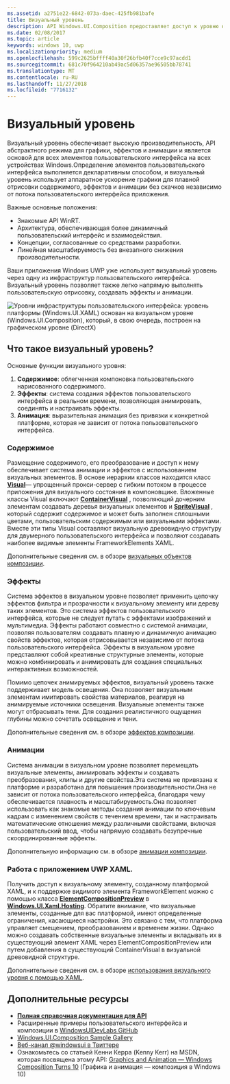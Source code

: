 ```yaml
---
ms.assetid: a2751e22-6842-073a-daec-425fb981bafe
title: Визуальный уровень
description: API Windows.UI.Composition предоставляет доступ к уровню композиции, находящемуся между уровнем платформы (XAML) и уровнем графики (DirectX).
ms.date: 02/08/2017
ms.topic: article
keywords: windows 10, uwp
ms.localizationpriority: medium
ms.openlocfilehash: 599c2625bffff40a30f26bfb40f7cce9c97acdd1
ms.sourcegitcommit: 681c70f964210ab49ac5d06357ae96505bb78741
ms.translationtype: MT
ms.contentlocale: ru-RU
ms.lasthandoff: 11/27/2018
ms.locfileid: "7716132"
---
```

# <a name="visual-layer"></a>Визуальный уровень

Визуальный уровень обеспечивает высокую производительность, API абстрактного режима для графики, эффектов и анимации и является основой для всех элементов пользовательского интерфейса на всех устройствах Windows.Определение элементов пользовательского интерфейса выполняется декларативным способом, и визуальный уровень использует аппаратное ускорение графики для плавной отрисовки содержимого, эффектов и анимации без скачков независимо от потока пользовательского интерфейса приложения.

Важные основные положения:

* Знакомые API WinRT.
* Архитектура, обеспечивающая более динамичный пользовательский интерфейс и взаимодействия.
* Концепции, согласованные со средствами разработки.
* Линейная масштабируемость без внезапного снижения производительности.

Ваши приложения Windows UWP уже используют визуальный уровень через одну из инфраструктур пользовательского интерфейса. Визуальный уровень позволяет также легко напрямую выполнять пользовательскую отрисовку, создавать эффекты и анимации.

![Уровни инфраструктуры пользовательского интерфейса: уровень платформы (Windows.UI.XAML) основан на визуальном уровне (Windows.UI.Composition), который, в свою очередь, построен на графическом уровне (DirectX)](images/layers-win-ui-composition.png)

## <a name="whats-in-the-visual-layer"></a>Что такое визуальный уровень?

Основные функции визуального уровня:

1. **Содержимое**: облегченная компоновка пользовательского нарисованного содержимого.
1. **Эффекты**: система создания эффектов пользовательского интерфейса в реальном времени, позволяющая анимировать, соединять и настраивать эффекты.
1. **Анимация**: выразительная анимация без привязки к конкретной платформе, которая не зависит от потока пользовательского интерфейса.

### <a name="content"></a>Содержимое

Размещение содержимого, его преобразование и доступ к нему обеспечивает система анимации и эффектов с использованием визуальных элементов. В основе иерархии классов находится класс [**Visual**](https://msdn.microsoft.com/library/windows/apps/Dn706858)— упрощенный прокси-сервер с гибким потоком в процессе приложения для визуального состояния в компоновщике. Вложенные классы Visual включают [**ContainerVisual**](https://msdn.microsoft.com/library/windows/apps/Dn706810) , позволяющий дочерним элементам создавать деревья визуальных элементов и [**SpriteVisual**](https://msdn.microsoft.com/library/windows/apps/Mt589433) , который содержит содержимое и может быть заполнен сплошными цветами, пользовательским содержимым или визуальными эффектами. Вместе эти типы Visual составляют визуальную древовидную структуру для двумерного пользовательского интерфейса и позволяют создавать наиболее видимые элементы FrameworkElements XAML.

Дополнительные сведения см. в обзоре [визуальных объектов композиции](composition-visual-tree.md).

### <a name="effects"></a>Эффекты

Система эффектов в визуальном уровне позволяет применить цепочку эффектов фильтра и прозрачности к визуальному элементу или дереву таких элементов. Это система эффектов пользовательского интерфейса, которые не следует путать с эффектами изображений и мультимедиа. Эффекты работают совместно с системой анимации, позволяя пользователям создавать плавную и динамичную анимацию свойств эффектов, которая отрисовывается независимо от потока пользовательского интерфейса. Эффекты в визуальном уровне представляют собой креативные структурные элементы, которые можно комбинировать и анимировать для создания специальных интерактивных возможностей.

Помимо цепочек анимируемых эффектов, визуальный уровень также поддерживает модель освещения. Она позволяет визуальным элементам имитировать свойства материалов, реагируя на анимируемые источники освещения. Визуальные элементы также могут отбрасывать тени. Для создания реалистичного ощущения глубины можно сочетать освещение и тени.

Дополнительные сведения см. в обзоре [эффектов композиции](composition-effects.md).

### <a name="animations"></a>Анимации

Система анимации в визуальном уровне позволяет перемещать визуальные элементы, анимировать эффекты и создавать преобразования, клипы и другие свойства.Эта система не привязана к платформе и разработана для повышения производительности.Она не зависит от потока пользовательского интерфейса, благодаря чему обеспечивается плавность и масштабируемость.Она позволяет использовать как знакомые методы создания анимации по ключевым кадрам с изменением свойств с течением времени, так и настраивать математические отношения между различными свойствами, включая пользовательский ввод, чтобы напрямую создавать безупречные скоординированные эффекты.

Дополнительную информацию см. в обзоре [анимации композиции](composition-animation.md).

### <a name="working-with-your-xaml-uwp-app"></a>Работа с приложением UWP XAML.

Получить доступ к визуальному элементу, созданному платформой XAML, и к поддержке видимого элемента FrameworkElement можно с помощью класса [**ElementCompositionPreview**](https://msdn.microsoft.com/library/windows/apps/Mt608976) в [**Windows.UI.Xaml.Hosting**](https://msdn.microsoft.com/library/windows/apps/Hh701908). Обратите внимание, что визуальные элементы, созданные для вас платформой, имеют определенные ограничения, касающиеся настройки. Это связано с тем, что платформа управляет смещением, преобразованием и временем жизни. Однако можно создавать собственные визуальные элементы и вкладывать их в существующий элемент XAML через ElementCompositionPreview или путем добавления в существующий ContainerVisual в визуальной древовидной структуре.

Дополнительные сведения см. в обзоре [использования визуального уровня с помощью XAML](using-the-visual-layer-with-xaml.md).

## <a name="additional-resources"></a>Дополнительные ресурсы

* [**Полная справочная документация для API**](https://msdn.microsoft.com/library/windows/apps/Dn706878)
* Расширенные примеры пользовательского интерфейса и композиции в [WindowsUIDevLabs GitHub](https://github.com/microsoft/windowsuidevlabs)
* [Windows.UI.Composition Sample Gallery](https://aka.ms/winuiapp)
* [Веб-канал @windowsui в Твиттере ](https://twitter.com/windowsui)
* Ознакомьтесь со статьей Кенни Керра (Kenny Kerr) на MSDN, которая посвящена этому API: [Graphics and Animation — Windows Composition Turns 10](https://msdn.microsoft.com/magazine/mt590968) (Графика и анимация — композиция в Windows 10)
